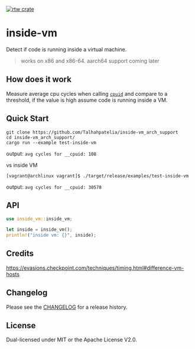[![rtw crate](https://img.shields.io/crates/v/inside-vm.svg)](https://crates.io/crates/inside-vm_arch_support)

# inside-vm

Detect if code is running inside a virtual machine.

> works on x86 and x86-64.
> aarch64 support coming later

## How does it work

Measure average cpu cycles when calling [`cpuid`](https://en.wikipedia.org/wiki/CPUID) and compare to a threshold, if the value is high assume code is running inside a VM.

## Quick Start

```
git clone https://github.com/Talhahpatelia/inside-vm_arch_support
cd inside-vm_arch_support/
cargo run --example test-inside-vm
```

output: `avg cycles for __cpuid: 108`

vs inside VM

```
[vagrant@archlinux vagrant]$ ./target/release/examples/test-inside-vm 
```

output: `avg cycles for __cpuid: 30578`

## API

``` rust
use inside_vm::inside_vm;

let inside = inside_vm();
println!("inside vm: {}", inside);
```

## Credits

https://evasions.checkpoint.com/techniques/timing.html#difference-vm-hosts

## Changelog

Please see the [CHANGELOG](CHANGELOG.md) for a release history.

## License

Dual-licensed under MIT or the Apache License V2.0.
